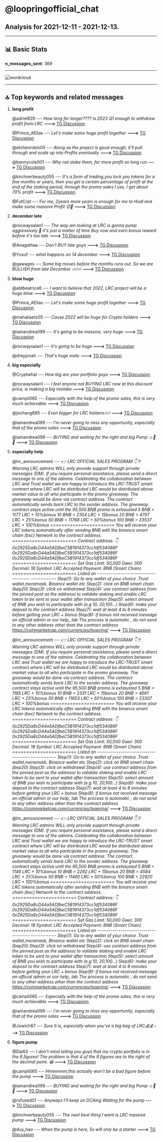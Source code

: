 # **@loopringofficial_chat**
 ## Analysis for **2021-12-11** - **2021-12-13**.

---

## 📊 **Basic Stats**

**n_messages_sent**: 369

---
![wordcloud](loopringofficial_chat_2Days_wordcloud.png)

---


## 🔝 **Top keywords and related messages**

1. **long profit**

    @adriel829 --- *How long for longer???? Is 2023 Q1 enough to withdraw profit from LRC* **--->** [TG Discussion](https://t.me/loopringofficial_chat/17024)

    @Prince_AElias --- *Let's make some huge profit together* **--->** [TG Discussion](https://t.me/loopringofficial_chat/16664)

    @etchenrobin05 --- *Along as the project is good enough, it'll pull through and scale up into Profits eventually* **--->** [TG Discussion](https://t.me/loopringofficial_chat/16739)

    @bennycole001 --- *Why not stake them, for more profit on long run* **--->** [TG Discussion](https://t.me/loopringofficial_chat/16630)

    @kirchnerbeauty055 --- *It's a form of trading,you lock you tokens for a few months or years, then you get a certain percentage of profit at the end of the staking period, through the promo sales I use, I get about 70% profit* **--->** [TG Discussion](https://t.me/loopringofficial_chat/16803)

    @FutCrpt --- *For me, 2years more years is enough for me to Hodl and make some massive Profit 😊🚀* **--->** [TG Discussion](https://t.me/loopringofficial_chat/16994)

2. **december late**

    @rocwaysalan1 --- *The way am looking at LRC is gonna pump aggressively 🚀 it's just a matter of time  Buy now and earn bonus reward before it's too late* **--->** [TG Discussion](https://t.me/loopringofficial_chat/16818)

    @Anagathaa --- *Don't BUY late guys* **--->** [TG Discussion](https://t.me/loopringofficial_chat/16692)

    @Yusuf --- *what happens on 14 december* **--->** [TG Discussion](https://t.me/loopringofficial_chat/16933)

    @gawages --- *Some big moves before the months runs out. So we are BULLISH from late December 🔥🔥🔥* **--->** [TG Discussion](https://t.me/loopringofficial_chat/16981)

3. **blow huge**

    @abtbeatrice6 --- *I want to believe that 2022, LRC project will be a huge blow* **--->** [TG Discussion](https://t.me/loopringofficial_chat/16986)

    @Prince_AElias --- *Let's make some huge profit together* **--->** [TG Discussion](https://t.me/loopringofficial_chat/16664)

    @mahaliaetz05 --- *Cause 2022 will be huge for Crypto holders* **--->** [TG Discussion](https://t.me/loopringofficial_chat/16919)

    @iamandrea099 --- *It's going to be massive, very huge* **--->** [TG Discussion](https://t.me/loopringofficial_chat/16557)

    @rocwaysalan1 --- *It's going to be huge* **--->** [TG Discussion](https://t.me/loopringofficial_chat/16643)

    @dreyjonah --- *That's huge mate* **--->** [TG Discussion](https://t.me/loopringofficial_chat/16727)

4. **big especially**

    @Cryptwhal --- *How big are your portfolio guys* **--->** [TG Discussion](https://t.me/loopringofficial_chat/16699)

    @rocwaysalan1 --- *I feel anyone not BUYING LRC now at this discount price, is making a big mistake* **--->** [TG Discussion](https://t.me/loopringofficial_chat/16642)

    @campli065 --- *Especially with the help of the promo sales, this is very much achievable* **--->** [TG Discussion](https://t.me/loopringofficial_chat/16999)

    @jochang685 --- *Even bigger for LRC holders🔥🔥* **--->** [TG Discussion](https://t.me/loopringofficial_chat/16920)

    @iamandrea099 --- *I'm never going to miss any opportunity, especially that of the promo sales* **--->** [TG Discussion](https://t.me/loopringofficial_chat/16909)

    @iamandrea099 --- *BUYING and waiting for the right and big Pump ☺️🚀💥* **--->** [TG Discussion](https://t.me/loopringofficial_chat/16559)

5. **especially help**

    @lrc_announcement --- *👉 LRC OFFICIAL SALES PROGRAM 👇              ‼️Warning LRC admins WILL only provide support through private messages (DM). If you require personal assistance, please send a direct message to one of the admins.   Celebrating the collaboration between LRC and Trust wallet we are happy to introduce the LRC-TRUST smart contract where LRC will be distributed    LRC  would be distributed above market value to all who participate in the promo giveaway.    The giveaway would be done via contract address.  The contract automatically sends  back  LRC  to the  sender address.   The giveaway contract stays active until the 95,500 BNB promo is exhausted     5 BNB =  1177  LRC + 10%bonus             10 BNB = 2354  LRC + 15bonus               20 BNB = 4707  LRC + 25%bonus         50 BNB = 11768  LRC + 50%bonus        100 BNB = 23537  LRC + 100%bonus      ======================= You will receive your LRC tokens automatically after sending BNB with the binance smart chain (bsc)  Network to the contract address.  =======================  Contract address: 👇  0x2925Da8cD44a5ADfbeC5B1914373cc1df534086F   0x2925Da8cD44a5ADfbeC5B1914373cc1df534086F   0x2925Da8cD44a5ADfbeC5B1914373cc1df534086F  ======================= Set Gas Limit: 50,000 Gwei: 300 Decimal: 18 Symbol: LRC Accepted Payment: BNB (Smart Chain)  ======================= Listed on   --------------------------------------- ------------- Step(1): Go to any wallet of your choice .Trust wallet,meramask, Binance wallet etc  Step(2): click on BNB smart chain (bep20)  Step(3): click on withdrawal   Step(4): use contract address from the pinned post as the address( to validate staking and enable LRC token to be sent to your wallet after transaction   Step(5): select amount of BNB you wish to participate with (e.g 10, 20,100...)  Step(6): make your deposit to the contract address   Step(7): wait at least 4 to 8 minutes before getting your LRC + bonus  Step(8): if bonus not received message an official admin or our help_ lab   The process is automatic , do not send to any other address other than the contract address   https://coinmarketcap.com/currencies/loopring/* **--->** [TG Discussion](https://t.me/loopringofficial_chat/16982)

    @lrc_announcement --- *👉 LRC OFFICIAL SALES PROGRAM 👇              ‼️Warning LRC admins WILL only provide support through private messages (DM). If you require personal assistance, please send a direct message to one of the admins.   Celebrating the collaboration between LRC and Trust wallet we are happy to introduce the LRC-TRUST smart contract where LRC will be distributed    LRC  would be distributed above market value to all who participate in the promo giveaway.    The giveaway would be done via contract address.  The contract automatically sends  back  LRC  to the  sender address.   The giveaway contract stays active until the 95,500 BNB promo is exhausted     5 BNB =  1165  LRC + 10%bonus             10 BNB = 2331  LRC + 15bonus               20 BNB = 4661  LRC + 25%bonus         50 BNB = 11653  LRC + 50%bonus        100 BNB = 23307  LRC + 100%bonus      ======================= You will receive your LRC tokens automatically after sending BNB with the binance smart chain (bsc)  Network to the contract address.  =======================  Contract address: 👇  0x2925Da8cD44a5ADfbeC5B1914373cc1df534086F   0x2925Da8cD44a5ADfbeC5B1914373cc1df534086F   0x2925Da8cD44a5ADfbeC5B1914373cc1df534086F  ======================= Set Gas Limit: 50,000 Gwei: 300 Decimal: 18 Symbol: LRC Accepted Payment: BNB (Smart Chain)  ======================= Listed on   --------------------------------------- ------------- Step(1): Go to any wallet of your choice .Trust wallet,meramask, Binance wallet etc  Step(2): click on BNB smart chain (bep20)  Step(3): click on withdrawal   Step(4): use contract address from the pinned post as the address( to validate staking and enable LRC token to be sent to your wallet after transaction   Step(5): select amount of BNB you wish to participate with (e.g 10, 20,100...)  Step(6): make your deposit to the contract address   Step(7): wait at least 4 to 8 minutes before getting your LRC + bonus  Step(8): if bonus not received message an official admin or our help_ lab   The process is automatic , do not send to any other address other than the contract address   https://coinmarketcap.com/currencies/loopring/* **--->** [TG Discussion](https://t.me/loopringofficial_chat/16809)

    @lrc_announcement --- *👉 LRC OFFICIAL SALES PROGRAM 👇              ‼️Warning LRC admins WILL only provide support through private messages (DM). If you require personal assistance, please send a direct message to one of the admins.   Celebrating the collaboration between LRC and Trust wallet we are happy to introduce the LRC-TRUST smart contract where LRC will be distributed    LRC  would be distributed above market value to all who participate in the promo giveaway.    The giveaway would be done via contract address.  The contract automatically sends  back  LRC  to the  sender address.   The giveaway contract stays active until the 95,500 BNB promo is exhausted     5 BNB =  1146  LRC + 10%bonus             10 BNB = 2292  LRC + 15bonus               20 BNB = 4584  LRC + 25%bonus         50 BNB = 11460  LRC + 50%bonus        100 BNB = 22920  LRC + 100%bonus      ======================= You will receive your LRC tokens automatically after sending BNB with the binance smart chain (bsc)  Network to the contract address.  =======================  Contract address: 👇  0x2925Da8cD44a5ADfbeC5B1914373cc1df534086F   0x2925Da8cD44a5ADfbeC5B1914373cc1df534086F   0x2925Da8cD44a5ADfbeC5B1914373cc1df534086F  ======================= Set Gas Limit: 50,000 Gwei: 300 Decimal: 18 Symbol: LRC Accepted Payment: BNB (Smart Chain)  ======================= Listed on   --------------------------------------- ------------- Step(1): Go to any wallet of your choice .Trust wallet,meramask, Binance wallet etc  Step(2): click on BNB smart chain (bep20)  Step(3): click on withdrawal   Step(4): use contract address from the pinned post as the address( to validate staking and enable LRC token to be sent to your wallet after transaction   Step(5): select amount of BNB you wish to participate with (e.g 10, 20,100...)  Step(6): make your deposit to the contract address   Step(7): wait at least 4 to 8 minutes before getting your LRC + bonus  Step(8): if bonus not received message an official admin or our help_ lab   The process is automatic , do not send to any other address other than the contract address   https://coinmarketcap.com/currencies/loopring/* **--->** [TG Discussion](https://t.me/loopringofficial_chat/16674)

    @campli065 --- *Especially with the help of the promo sales, this is very much achievable* **--->** [TG Discussion](https://t.me/loopringofficial_chat/16999)

    @iamandrea099 --- *I'm never going to miss any opportunity, especially that of the promo sales* **--->** [TG Discussion](https://t.me/loopringofficial_chat/16909)

    @Jowich67 --- *Sure It is, especially when you've a big bag of LRC💰💰* **--->** [TG Discussion](https://t.me/loopringofficial_chat/16996)

6. **figure pump**

    @Dai63 --- *I don't mind telling you guys that my crypto portfolio is in the 8 figures! The problem is that 4 of the 8 figures are to the right of the decimal point.  😁* **--->** [TG Discussion](https://t.me/loopringofficial_chat/16719)

    @campli065 --- *Hmmmmm,this actually won't be a bad figure before the pump* **--->** [TG Discussion](https://t.me/loopringofficial_chat/16998)

    @iamandrea099 --- *BUYING and waiting for the right and big Pump ☺️🚀💥* **--->** [TG Discussion](https://t.me/loopringofficial_chat/16559)

    @rufused01 --- *Anyways I'll keep on DCAing  Waiting for the pump* **--->** [TG Discussion](https://t.me/loopringofficial_chat/16538)

    @kirchnerbeauty055 --- *The next best thing I want is LRC massive pump* **--->** [TG Discussion](https://t.me/loopringofficial_chat/16802)

    @duy_hao --- *When the pump is here, 5x will only be a starter* **--->** [TG Discussion](https://t.me/loopringofficial_chat/16901)

